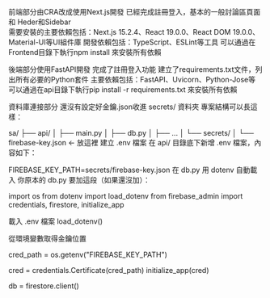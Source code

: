 前端部分由CRA改成使用Next.js開發
已經完成註冊登入，基本的一般討論區頁面和 Heder和Sidebar  
需要安裝的主要依賴包括：Next.js 15.2.4、React 19.0.0、React DOM 19.0.0、Material-UI等UI組件庫
開發依賴包括：TypeScript、ESLint等工具
可以通過在Frontend目錄下執行npm install 來安裝所有依賴

後端部分使用FastAPI開發
完成了註冊登入功能
建立了requirements.txt文件，列出所有必要的Python套件
主要依賴包括：FastAPI、Uvicorn、Python-Jose等
可以通過在api目錄下執行pip install -r requirements.txt 來安裝所有依賴

資料庫連接部分
還沒有設定好金鑰.json收進 secrets/ 資料夾 
專案結構可以長這樣：

sa/
├── api/
│   ├── main.py
│   ├── db.py
│   ├── ...
│   └── secrets/
│       └── firebase-key.json  ← 放這裡
建立 .env 檔案
在 api/ 目錄底下新增 .env 檔案，內容如下：

FIREBASE_KEY_PATH=secrets/firebase-key.json
在 db.py 用 dotenv 自動載入
你原本的 db.py 要加這段（如果還沒加）：

import os
from dotenv import load_dotenv
from firebase_admin import credentials, firestore, initialize_app

 載入 .env 檔案
load_dotenv()
 
從環境變數取得金鑰位置

cred_path = os.getenv("FIREBASE_KEY_PATH")

cred = credentials.Certificate(cred_path)
initialize_app(cred)

db = firestore.client()

